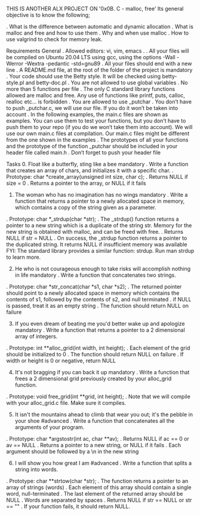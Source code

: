 THIS IS ANOTHER ALX PROJECT ON '0x0B. C - malloc, free'
Its general objective is to know the following;

. What is the difference between automatic and dynamic allocation
. What is malloc and free and how to use them
. Why and when use malloc
. How to use valgrind to check for memory leak.

Requirements
General
. Allowed editors: vi, vim, emacs
. . All your files will be compiled on Ubuntu 20.04 LTS using gcc, using the options -Wall -Werror -Wextra -pedantic -std=gnu89
. All your files should end with a new line
. A README.md file, at the root of the folder of the project is mandatory
. Your code should use the Betty style. It will be checked using betty-style.pl and betty-doc.pl
. You are not allowed to use global variables
. No more than 5 functions per file
. The only C standard library functions allowed are malloc and free. Any use of functions like printf, puts, calloc, realloc etc… is forbidden
. You are allowed to use _putchar
. You don’t have to push _putchar.c, we will use our file. If you do it won’t be taken into account
. In the following examples, the main.c files are shown as examples. You can use them to test your functions, but you don’t have to push them to your repo (if you do we won’t take them into account). We will use our own main.c files at compilation. Our main.c files might be different from the one shown in the examples
. The prototypes of all your functions and the prototype of the function _putchar should be included in your header file called main.h
. Don’t forget to push your header file

Tasks
0. Float like a butterfly, sting like a bee
mandatory
. Write a function that creates an array of chars, and initializes it with a specific char.
. Prototype: char *create_array(unsigned int size, char c);
. Returns NULL if size = 0
. Returns a pointer to the array, or NULL if it fails

1. The woman who has no imagination has no wings
mandatory
. Write a function that returns a pointer to a newly allocated space in memory, which contains a copy of the string given as a parameter.

. Prototype: char *_strdup(char *str);
. The _strdup() function returns a pointer to a new string which is a duplicate of the string str. Memory for the new string is obtained with malloc, and can be freed with free.
. Returns NULL if str = NULL
. On success, the _strdup function returns a pointer to the duplicated string. It returns NULL if insufficient memory was available
FYI: The standard library provides a similar function: strdup. Run man strdup to learn more.

2. He who is not courageous enough to take risks will accomplish nothing in life
mandatory
. Write a function that concatenates two strings.

. Prototype: char *str_concat(char *s1, char *s2);
. The returned pointer should point to a newly allocated space in memory which contains the contents of s1, followed by the contents of s2, and null terminated
. if NULL is passed, treat it as an empty string
. The function should return NULL on failure

3. If you even dream of beating me you'd better wake up and apologize
mandatory
. Write a function that returns a pointer to a 2 dimensional array of integers.

. Prototype: int **alloc_grid(int width, int height);
. Each element of the grid should be initialized to 0
. The function should return NULL on failure
. If width or height is 0 or negative, return NULL

4. It's not bragging if you can back it up
mandatory
. Write a function that frees a 2 dimensional grid previously created by your alloc_grid function.

. Prototype: void free_grid(int **grid, int height);
. Note that we will compile with your alloc_grid.c file. Make sure it compiles.

5. It isn't the mountains ahead to climb that wear you out; it's the pebble in your shoe
#advanced
. Write a function that concatenates all the arguments of your program.

. Prototype: char *argstostr(int ac, char **av);
. Returns NULL if ac == 0 or av == NULL
. Returns a pointer to a new string, or NULL if it fails
. Each argument should be followed by a \n in the new string

6. I will show you how great I am
#advanced
. Write a function that splits a string into words.

. Prototype: char **strtow(char *str);
. The function returns a pointer to an array of strings (words)
. Each element of this array should contain a single word, null-terminated
. The last element of the returned array should be NULL
. Words are separated by spaces
. Returns NULL if str == NULL or str == ""
. If your function fails, it should return NULL.
